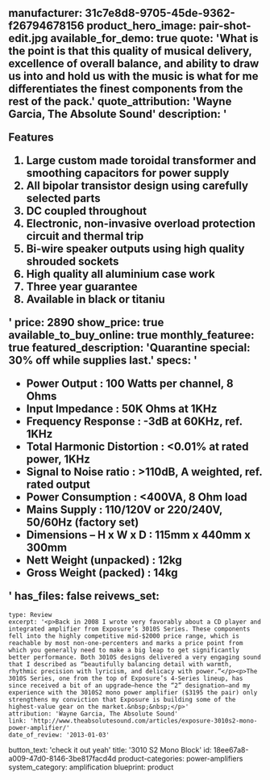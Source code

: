 manufacturer: 31c7e8d8-9705-45de-9362-f26794678156
product_hero_image: pair-shot-edit.jpg
available_for_demo: true
quote: 'What is the point is that this quality of musical delivery, excellence of overall balance, and ability to draw us into and hold us with the music is what for me differentiates the finest components from the rest of the pack.'
quote_attribution: 'Wayne Garcia, The Absolute Sound'
description: '<p>Features</p><ol><li>Large custom made toroidal transformer and smoothing capacitors for power supply</li><li>All bipolar transistor design using carefully selected parts</li><li>DC coupled throughout</li><li>Electronic, non-invasive overload protection circuit and thermal trip</li><li>Bi-wire speaker outputs using high quality shrouded sockets</li><li>High quality all aluminium case work</li><li>Three year guarantee</li><li>Available in black or titaniu</li></ol>'
price: 2890
show_price: true
available_to_buy_online: true
monthly_featuree: true
featured_description: 'Quarantine special: 30% off while supplies last.'
specs: '<ul><li>Power Output : 100 Watts per channel, 8 Ohms</li><li>Input Impedance : 50K Ohms at 1KHz</li><li>Frequency Response : -3dB at 60KHz, ref. 1KHz</li><li>Total Harmonic Distortion : &lt;0.01% at rated power, 1KHz</li><li>Signal to Noise ratio : &gt;110dB, A weighted, ref. rated output</li><li>Power Consumption : &lt;400VA, 8 Ohm load</li><li>Mains Supply : 110/120V or 220/240V, 50/60Hz (factory set)</li><li>Dimensions – H x W x D : 115mm x 440mm x 300mm</li><li>Nett Weight (unpacked) : 12kg</li><li>Gross Weight (packed) : 14kg</li></ul>'
has_files: false
reivews_set:
  -
    type: Review
    excerpt: '<p>Back in 2008 I wrote very favorably about a CD player and integrated amplifier from Exposure’s 3010S Series. These components fell into the highly competitive mid-$2000 price range, which is reachable by most non-one-percenters and marks a price point from which you generally need to make a big leap to get significantly better performance. Both 3010S designs delivered a very engaging sound that I described as “beautifully balancing detail with warmth, rhythmic precision with lyricism, and delicacy with power.”</p><p>The 3010S Series, one from the top of Exposure’s 4-Series lineup, has since received a bit of an upgrade—hence the “2” designation—and my experience with the 3010S2 mono power amplifier ($3195 the pair) only strengthens my conviction that Exposure is building some of the highest-value gear on the market.&nbsp;&nbsp;</p>'
    attribution: 'Wayne Garcia, The Absolute Sound'
    link: 'http://www.theabsolutesound.com/articles/exposure-3010s2-mono-power-amplifier/'
    date_of_review: '2013-01-03'
button_text: 'check it out yeah'
title: '3010 S2 Mono Block'
id: 18ee67a8-a009-47d0-8146-3be817facd4d
product-categories: power-amplifiers
system_category: amplification
blueprint: product
